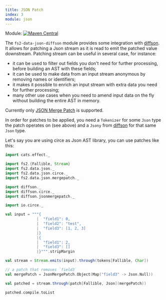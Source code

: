 ```yaml
---
title: JSON Patch
index: 3
module: json
---
```


Module: [![Maven Central](https://img.shields.io/maven-central/v/org.gnieh/fs2-data-json-diffson_2.13.svg)](https://mvnrepository.com/artifact/org.gnieh/fs2-data-json-diffson_2.13)

The `fs2-data-json-diffson` module provides some integration with [diffson][diffson].
It allows for patching a Json stream as it is read to emit the patched value downstream.
Patching stream can be useful in several case, for instance:
 - it can be used to filter out fields you don't need for further processing, before building an AST with these fields;
 - it can be used to make data from an input stream anonymous by removing names or identifiers;
 - it makes it possible to enrich an input stream with extra data you need for further processing;
 - many other use cases when you need to amend input data on the fly without building the entire AST in memory.

Currently only [JSON Merge Patch][jsonmergepatch] is supported.

In order for patches to be applied, you need a `Tokenizer` for some `Json` type the patch operates on (see above) and a `Jsony` from [diffson][diffson] for that same `Json` type.

Let's say you are using circe as Json AST library, you can use patches like this:
```scala mdoc
import cats.effect._

import fs2.{Fallible, Stream}
import fs2.data.json._
import fs2.data.json.circe._
import fs2.data.json.mergepatch._

import diffson._
import diffson.circe._
import diffson.jsonmergepatch._

import io.circe._

val input = """{
              |  "field1": 0,
              |  "field2": "test",
              |  "field3": [1, 2, 3]
              |}
              |{
              |  "field1": 2,
              |  "field3": []
              |}""".stripMargin

val stream = Stream.emits(input).through(tokens[Fallible, Char])

// a patch that removes `field3`
val mergePatch = JsonMergePatch.Object(Map("field3" -> Json.Null))

val patched = stream.through(patch[Fallible, Json](mergePatch))

patched.compile.toList
```

[diffson]: https://github.com/gnieh/diffson
[jsonmergepatch]: https://tools.ietf.org/html/rfc7396
